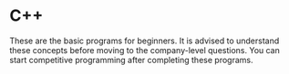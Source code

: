 # C++
These are the basic programs for beginners. 
It is advised to understand these concepts before moving to the company-level questions.
You can start competitive programming after completing these programs.
